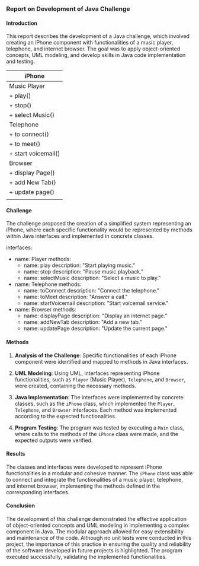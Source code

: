 ### Report on Development of Java Challenge

#### Introduction
This report describes the development of a Java challenge, which involved creating an iPhone component with functionalities of a music player, telephone, and internet browser. The goal was to apply object-oriented concepts, UML modeling, and develop skills in Java code implementation and testing.


|               iPhone                 |
|--------------------------------------|
|          Music Player               |
| + play()                            |
| + stop()                           |
| + select Music()                      |
|       Telephone                       |
| + to connect()                            |
| + to meet()                          |
| + start voicemail()               |
|          Browser                    |
| + display Page()                     |
| + add New Tab()                     |
| + update page()                      |
|                                       |
                    
#### Challenge
The challenge proposed the creation of a simplified system representing an iPhone, where each specific functionality would be represented by methods within Java interfaces and implemented in concrete classes.

interfaces:
  - name: Player
    methods:
      - name: play
        description: "Start playing music."
      - name: stop
        description: "Pause music playback."
      - name: selectMusic
        description: "Select a music to play."
  - name: Telephone
    methods:
      - name: toConnect
        description: "Connect the telephone."
      - name: toMeet
        description: "Answer a call."
      - name: startVoicemail
        description: "Start voicemail service."
  - name: Browser
    methods:
      - name: displayPage
        description: "Display an internet page."
      - name: addNewTab
        description: "Add a new tab."
      - name: updatePage
        description: "Update the current page."


#### Methods
1. **Analysis of the Challenge**: Specific functionalities of each iPhone component were identified and mapped to methods in Java interfaces.
   
2. **UML Modeling**: Using UML, interfaces representing iPhone functionalities, such as `Player` (Music Player), `Telephone`, and `Browser`, were created, containing the necessary methods.
   
3. **Java Implementation**: The interfaces were implemented by concrete classes, such as the `iPhone` class, which implemented the `Player`, `Telephone`, and `Browser` interfaces. Each method was implemented according to the expected functionalities.
   
4. **Program Testing**: The program was tested by executing a `Main` class, where calls to the methods of the `iPhone` class were made, and the expected outputs were verified.

#### Results
The classes and interfaces were developed to represent iPhone functionalities in a modular and cohesive manner. The `iPhone` class was able to connect and integrate the functionalities of a music player, telephone, and internet browser, implementing the methods defined in the corresponding interfaces.

#### Conclusion
The development of this challenge demonstrated the effective application of object-oriented concepts and UML modeling in implementing a complex component in Java. The modular approach allowed for easy extensibility and maintenance of the code. Although no unit tests were conducted in this project, the importance of this practice in ensuring the quality and reliability of the software developed in future projects is highlighted. The program executed successfully, validating the implemented functionalities.

